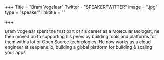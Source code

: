 +++
Title = "Bram Vogelaar"
Twitter = "SPEAKERTWITTER"
image = ".jpg"
type = "speaker"
linktitle = ""

+++

Bram Vogelaar spent the first part of his career as a Molecular Biologist, he then moved on to supporting his peers by building tools and platforms for them with a lot of Open Source technologies. He now works as a cloud engineer at seaplane.io, building a global platform for building & scaling your apps
